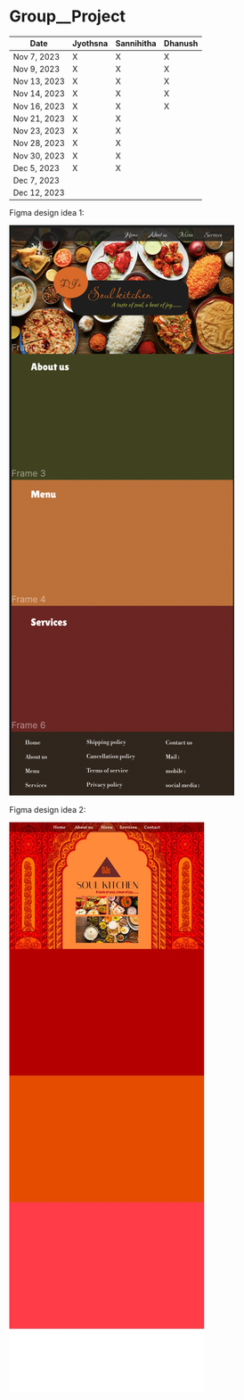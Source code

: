 # Group__Project

| Date       | Jyothsna        | Sannihitha       | Dhanush          |    
|------------|-----------------|------------------|------------------|
| Nov 7, 2023|    X            |        X         |       X         |
| Nov 9, 2023|    X            |        X          |       X         |
| Nov 13, 2023|   X            |        X          |       X         |
| Nov 14, 2023|   X           |         X         |       X           |
| Nov 16, 2023|   X           |         X         |       X           |
| Nov 21, 2023|    X           |         X         |                  |
| Nov 23, 2023|    X           |        X          |                  |
| Nov 28, 2023|    X            |        X          |                  |
| Nov 30, 2023|    X            |        X          |                  |
| Dec 5, 2023 |   X             |        X           |                  |
| Dec 7, 2023 |                |                  |                  |
| Dec 12, 2023|                |                  |                  |

Figma design idea 1:

![Screenshot of the figma1](design1.png)

Figma design idea 2:

![Screenshot of the figma2](design2.jpeg)

